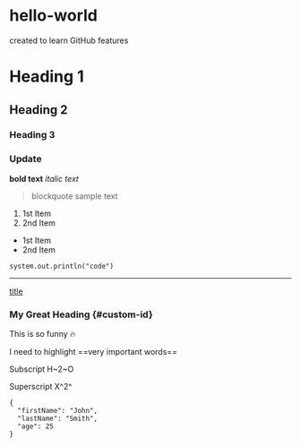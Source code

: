 # hello-world
created to learn GitHub features

# Heading 1
## Heading 2
### Heading 3  
### Update

**bold text** 
*italic text*

>blockquote sample text

1. 1st Item
2. 2nd Item

- 1st Item
- 2nd Item

`system.out.println("code")`

---

[title](https://www.google.com)

### My Great Heading {#custom-id}

This is so funny 🔥

I need to highlight ==very important words==

Subscript H~2~O

Superscript X^2^

```
{
  "firstName": "John",
  "lastName": "Smith",
  "age": 25
}
```

